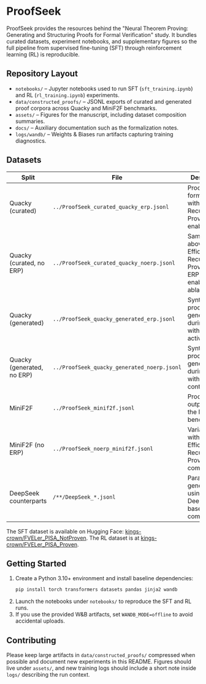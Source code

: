 # ProofSeek

ProofSeek provides the resources behind the "Neural Theorem Proving: Generating and Structuring Proofs for Formal Verification" study. It bundles curated datasets, experiment notebooks, and supplementary figures so the full pipeline from supervised fine-tuning (SFT) through reinforcement learning (RL) is reproducible.

## Repository Layout
- `notebooks/` – Jupyter notebooks used to run SFT (`sft_training.ipynb`) and RL (`rl_training.ipynb`) experiments.
- `data/constructed_proofs/` – JSONL exports of curated and generated proof corpora across Quacky and MiniF2F benchmarks.
- `assets/` – Figures for the manuscript, including dataset composition summaries.
- `docs/` – Auxiliary documentation such as the formalization notes.
- `logs/wandb/` – Weights & Biases run artifacts capturing training diagnostics.

## Datasets
| Split | File | Description |
| --- | --- | --- |
| Quacky (curated) | `../ProofSeek_curated_quacky_erp.jsonl` | ProofSeek formalizations with Efficient Recursive Proving (ERP) enabled. |
| Quacky (curated, no ERP) | `../ProofSeek_curated_quacky_noerp.jsonl` | Same as above without Efficient Recursive Proving (no ERP), enabling ablations. |
| Quacky (generated) | `../ProofSeek_quacky_generated_erp.jsonl` | Synthetic proofs generated during RL with ERP active. |
| Quacky (generated, no ERP) | `../ProofSeek_quacky_generated_noerp.jsonl` | Synthetic proofs generated during RL without ERP control. |
| MiniF2F | `../ProofSeek_minif2f.jsonl` | ProofSeek outputs on the MiniF2F benchmark. |
| MiniF2F (no ERP) | `../ProofSeek_noerp_minif2f.jsonl` | Variant without Efficient Recursive Proving for comparison. |
| DeepSeek counterparts | `/**/DeepSeek_*.jsonl` | Parallel runs generated using DeepSeek for baseline comparison.

The SFT dataset is available on Hugging Face: [kings-crown/FVELer_PISA_NotProven](https://huggingface.co/datasets/kings-crown/FVELer_PISA_NotProven). The RL dataset is at [kings-crown/FVELer_PISA_Proven](https://huggingface.co/datasets/kings-crown/FVELer_PISA_Proven).

## Getting Started
1. Create a Python 3.10+ environment and install baseline dependencies:
   ```bash
   pip install torch transformers datasets pandas jinja2 wandb
   ```
2. Launch the notebooks under `notebooks/` to reproduce the SFT and RL runs.
3. If you use the provided W&B artifacts, set `WANDB_MODE=offline` to avoid accidental uploads.

## Contributing
Please keep large artifacts in `data/constructed_proofs/` compressed when possible and document new experiments in this README. Figures should live under `assets/`, and new training logs should include a short note inside `logs/` describing the run context.
